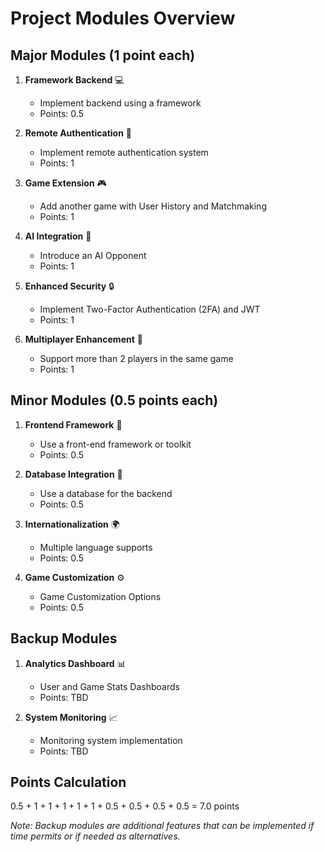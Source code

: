 # Project Modules Overview

## Major Modules (1 point each)
1. **Framework Backend** 💻
   - Implement backend using a framework
   - Points: 0.5

2. **Remote Authentication** 🔐
   - Implement remote authentication system
   - Points: 1

3. **Game Extension** 🎮
   - Add another game with User History and Matchmaking
   - Points: 1

4. **AI Integration** 🤖
   - Introduce an AI Opponent
   - Points: 1

5. **Enhanced Security** 🔒
   - Implement Two-Factor Authentication (2FA) and JWT
   - Points: 1

6. **Multiplayer Enhancement** 👥
   - Support more than 2 players in the same game
   - Points: 1

## Minor Modules (0.5 points each)
1. **Frontend Framework** 🎨
   - Use a front-end framework or toolkit
   - Points: 0.5

2. **Database Integration** 💾
   - Use a database for the backend
   - Points: 0.5

3. **Internationalization** 🌍
   - Multiple language supports
   - Points: 0.5

4. **Game Customization** ⚙️
   - Game Customization Options
   - Points: 0.5

## Backup Modules
1. **Analytics Dashboard** 📊
   - User and Game Stats Dashboards
   - Points: TBD

2. **System Monitoring** 📈
   - Monitoring system implementation
   - Points: TBD

## Points Calculation
0.5 + 1 + 1 + 1 + 1 + 1 + 0.5 + 0.5 + 0.5 + 0.5 = 7.0 points

_Note: Backup modules are additional features that can be implemented if time permits or if needed as alternatives._
